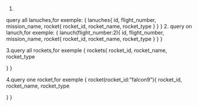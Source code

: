 1.
query all lanuches,for exemple:
    {
  lanuches{
    id,
    flight_number,
    mission_name,
    rocket{
      rocket_id,
      rocket_name,
      rocket_type
    }
  }
}
2.
query on lanuch,for exemple:
{
  lanuch(flight_number:2){
    id,
    flight_number,
    mission_name,
    rocket{
      rocket_id,
      rocket_name,
      rocket_type
    }
  }
}

3.query all rockets,for exemple
{
  rockets{
    rocket_id,
    rocket_name,
    rocket_type
    
  }
}

4.query one rocket,for exemple
{
  rocket(rocket_id:"falcon9"){
    rocket_id,
    rocket_name,
    rocket_type
    
  }
}


